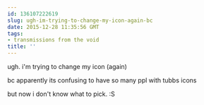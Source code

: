 ```yaml
---
id: 136107222619
slug: ugh-im-trying-to-change-my-icon-again-bc
date: 2015-12-28 11:35:56 GMT
tags:
- transmissions from the void
title: ''
---
```


ugh. i'm trying to change my icon (again)

bc apparently its confusing to have so many ppl with tubbs icons

but now i don't know what to pick. :S